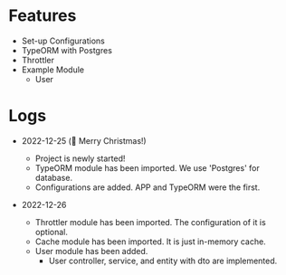 # Features

-   Set-up Configurations
-   TypeORM with Postgres
-   Throttler
-   Example Module
    -   User

# Logs

-   2022-12-25 (🙏 Merry Christmas!)

    -   Project is newly started!
    -   TypeORM module has been imported. We use 'Postgres' for database.
    -   Configurations are added. APP and TypeORM were the first.

-   2022-12-26
    -   Throttler module has been imported. The configuration of it is optional.
    -   Cache module has been imported. It is just in-memory cache.
    -   User module has been added.
        -   User controller, service, and entity with dto are implemented.
